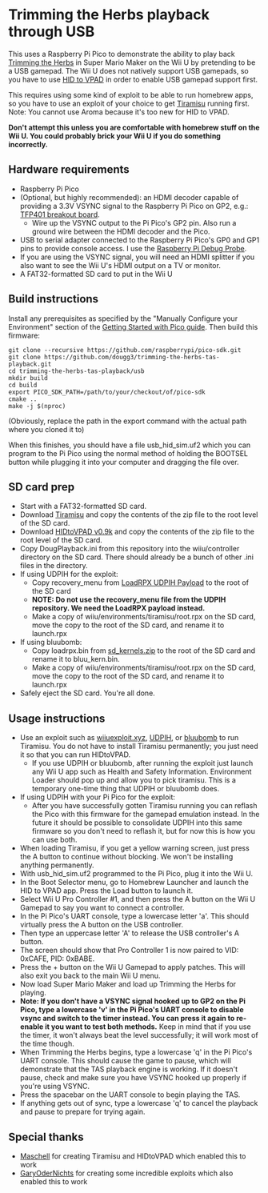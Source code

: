 # Trimming the Herbs playback through USB

This uses a Raspberry Pi Pico to demonstrate the ability to play back [Trimming the Herbs](https://www.youtube.com/watch?v=siz4oB4CGKo) in Super Mario Maker on the Wii U by pretending to be a USB gamepad. The Wii U does not natively support USB gamepads, so you have to use [HID to VPAD](https://github.com/Maschell/hid_to_vpad) in order to enable USB gamepad support first.

This requires using some kind of exploit to be able to run homebrew apps, so you have to use an exploit of your choice to get [Tiramisu](https://tiramisu.foryour.cafe/) running first. Note: You cannot use Aroma because it's too new for HID to VPAD.

**Don't attempt this unless you are comfortable with homebrew stuff on the Wii U. You could probably brick your Wii U if you do something incorrectly.**

## Hardware requirements

- Raspberry Pi Pico
- (Optional, but highly recommended): an HDMI decoder capable of providing a 3.3V VSYNC signal to the Raspberry Pi Pico on GP2, e.g.: [TFP401 breakout board](https://www.adafruit.com/product/2218).
  - Wire up the VSYNC output to the Pi Pico's GP2 pin. Also run a ground wire between the HDMI decoder and the Pico.
- USB to serial adapter connected to the Raspberry Pi Pico's GP0 and GP1 pins to provide console access. I use the [Raspberry Pi Debug Probe](https://www.raspberrypi.com/products/debug-probe/).
- If you are using the VSYNC signal, you will need an HDMI splitter if you also want to see the Wii U's HDMI output on a TV or monitor.
- A FAT32-formatted SD card to put in the Wii U

## Build instructions

Install any prerequisites as specified by the "Manually Configure your Environment" section of the [Getting Started with Pico guide](https://datasheets.raspberrypi.com/pico/getting-started-with-pico.pdf). Then build this firmware:

```
git clone --recursive https://github.com/raspberrypi/pico-sdk.git
git clone https://github.com/dougg3/trimming-the-herbs-tas-playback.git
cd trimming-the-herbs-tas-playback/usb
mkdir build
cd build
export PICO_SDK_PATH=/path/to/your/checkout/of/pico-sdk
cmake ..
make -j $(nproc)
```

(Obviously, replace the path in the export command with the actual path where you cloned it to)

When this finishes, you should have a file usb_hid_sim.uf2 which you can program to the Pi Pico using the normal method of holding the BOOTSEL button while plugging it into your computer and dragging the file over.

## SD card prep

- Start with a FAT32-formatted SD card.
- Download [Tiramisu](https://tiramisu.foryour.cafe/) and copy the contents of the zip file to the root level of the SD card.
- Download [HIDtoVPAD v0.9k](https://github.com/Maschell/hid_to_vpad/releases/tag/v0.9k) and copy the contents of the zip file to the root level of the SD card.
- Copy DougPlayback.ini from this repository into the wiiu/controller directory on the SD card. There should already be a bunch of other .ini files in the directory.
- If using UDPIH for the exploit:
  - Copy recovery_menu from [LoadRPX UDPIH Payload](https://hacksguidewiki.sfo3.digitaloceanspaces.com/hacksguidewiki/Recovery_menu.zip) to the root of the SD card
  - **NOTE: Do not use the recovery_menu file from the UDPIH repository. We need the LoadRPX payload instead.**
  - Make a copy of wiiu/environments/tiramisu/root.rpx on the SD card, move the copy to the root of the SD card, and rename it to launch.rpx
- If using bluubomb:
  - Copy loadrpx.bin from [sd_kernels.zip](https://github.com/GaryOderNichts/bluubomb/releases/tag/v5) to the root of the SD card and rename it to bluu_kern.bin.
  - Make a copy of wiiu/environments/tiramisu/root.rpx on the SD card, move the copy to the root of the SD card, and rename it to launch.rpx
- Safely eject the SD card. You're all done.

## Usage instructions

- Use an exploit such as [wiiuexploit.xyz](http://wiiuexploit.xyz), [UDPIH](https://github.com/GaryOderNichts/udpih), or [bluubomb](https://github.com/GaryOderNichts/bluubomb) to run Tiramisu. You do not have to install Tiramisu permanently; you just need it so that you can run HIDtoVPAD.
  - If you use UDPIH or bluubomb, after running the exploit just launch any Wii U app such as Health and Safety Information. Environment Loader should pop up and allow you to pick tiramisu. This is a temporary one-time thing that UDPIH or bluubomb does.
- If using UDPIH with your Pi Pico for the exploit:
  - After you have successfully gotten Tiramisu running you can reflash the Pico with this firmware for the gamepad emulation instead. In the future it should be possible to consolidate UDPIH into this same firmware so you don't need to reflash it, but for now this is how you can use both.
- When loading Tiramisu, if you get a yellow warning screen, just press the A button to continue without blocking. We won't be installing anything permanently.
- With usb_hid_sim.uf2 programmed to the Pi Pico, plug it into the Wii U.
- In the Boot Selector menu, go to Homebrew Launcher and launch the HID to VPAD app. Press the Load button to launch it.
- Select Wii U Pro Controller #1, and then press the A button on the Wii U Gamepad to say you want to connect a controller.
- In the Pi Pico's UART console, type a lowercase letter 'a'. This should virtually press the A button on the USB controller.
- Then type an uppercase letter 'A' to release the USB controller's A button.
- The screen should show that Pro Controller 1 is now paired to VID: 0xCAFE, PID: 0xBABE.
- Press the + button on the Wii U Gamepad to apply patches. This will also exit you back to the main Wii U menu.
- Now load Super Mario Maker and load up Trimming the Herbs for playing.
- **Note: If you don't have a VSYNC signal hooked up to GP2 on the Pi Pico, type a lowercase 'v' in the Pi Pico's UART console to disable vsync and switch to the timer instead. You can press it again to re-enable it you want to test both methods.** Keep in mind that if you use the timer, it won't always beat the level successfully; it will work most of the time though.
- When Trimming the Herbs begins, type a lowercase 'q' in the Pi Pico's UART console. This should cause the game to pause, which will demonstrate that the TAS playback engine is working. If it doesn't pause, check and make sure you have VSYNC hooked up properly if you're using VSYNC.
- Press the spacebar on the UART console to begin playing the TAS.
- If anything gets out of sync, type a lowercase 'q' to cancel the playback and pause to prepare for trying again.

## Special thanks

- [Maschell](https://github.com/Maschell) for creating Tiramisu and HIDtoVPAD which enabled this to work
- [GaryOderNichts](https://github.com/GaryOderNichts) for creating some incredible exploits which also enabled this to work

